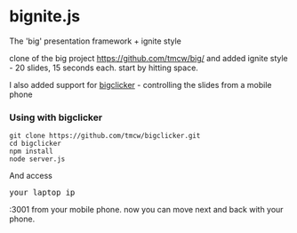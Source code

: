 # bignite.js

The 'big' presentation framework + ignite style 

clone of the big project https://github.com/tmcw/big/ and added ignite style - 20 slides, 15 seconds each. 
start by hitting space.

I also added support for [bigclicker](https://github.com/tmcw/bigclicker) - controlling the slides from a mobile phone

### Using with bigclicker

    git clone https://github.com/tmcw/bigclicker.git
    cd bigclicker
    npm install
    node server.js

And access <pre>your laptop ip</pre>:3001 from your mobile phone. now you can move next and back with your phone.
